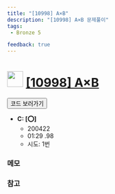 ```yaml
---
title: "[10998] A×B"
description: "[10998] A×B 문제풀이"
tags: 
 - Bronze 5

feedback: true
---
```

<h1><img src="https://doky.space/assets/icpclev/b5.svg" height="37px"> <a href="http://icpc.me/10998">[10998] A×B</a></h1>

<a href="https://github.com/DokySp/acmicpc-practice/tree/master/10998"><button class="btn btn-info">코드 보러가기</button></a>

- **C: [:o:]**
  - 200422
  - 01:29 .98 
  - 시도: 1번

### 메모


### 참고
